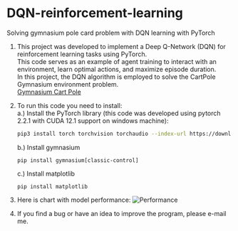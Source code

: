 # DQN-reinforcement-learning
Solving gymnasium pole card problem with DQN learning with PyTorch

1. This project was developed to implement a Deep Q-Network (DQN) for reinforcement learning tasks using PyTorch. <br />
This code serves as an example of agent training to interact with an environment, learn optimal actions, and maximize episode duration. <br />
In this project, the DQN algorithm is employed to solve the CartPole Gymnasium environment problem. <br />
[Gymnasium Cart Pole](https://gymnasium.farama.org/environments/classic_control/cart_pole/)

2. To run this code you need to install: <br />
   a.) Install the PyTorch library (this code was developed using pytorch 2.2.1 with CUDA 12.1 support on windows machine):<br />
   ```sh
   pip3 install torch torchvision torchaudio --index-url https://download.pytorch.org/whl/cu121
   ```
   b.) Install gymnasium
   ```
   pip install gymnasium[classic-control]
   ```
   c.) Install matplotlib
   ```
   pip install matplotlib
   ```

3. Here is chart with model performance:
   ![Performance]([https://github.githubassets.com/images/modules/logos_page/GitHub-Mark.png](https://github.com/thekamik/DQN-reinforcement-learning/blob/main/training_result.png)https://github.com/thekamik/DQN-reinforcement-learning/blob/main/training_result.png)

   
4. If you find a bug or have an idea to improve the program, please e-mail me.
